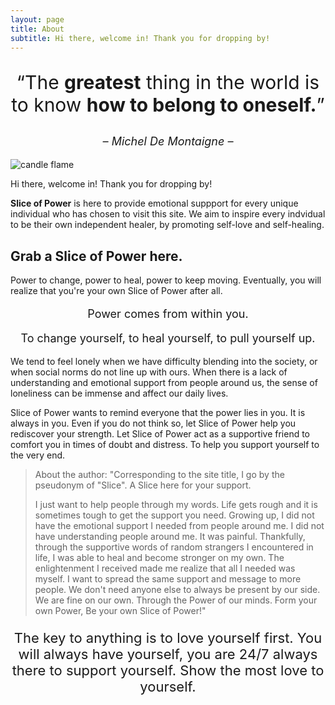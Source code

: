 ```yaml
---
layout: page
title: About
subtitle: Hi there, welcome in! Thank you for dropping by!
---
```


<p style="text-align:center;font-size:30px;">“The <b>greatest</b> thing in the world is to know <b>how to belong to oneself.</b>”</p>
<p style="text-align:center;font-size:18px;"><i>– Michel De Montaigne –</i></p>

![candle flame](https://images.pexels.com/photos/278823/pexels-photo-278823.jpeg?auto=compress&cs=tinysrgb&w=1260&h=750&dpr=2)

Hi there, welcome in! Thank you for dropping by!

**Slice of Power** is here to provide emotional suppport for every unique individual who has chosen to visit this site. We aim to inspire every indvidual to be their own independent healer, by promoting self-love and self-healing. 

## Grab a Slice of Power here. 
Power to change, power to heal, power to keep moving. Eventually, you will realize that you're your own Slice of Power after all.

<p style="text-align:center;font-size:18px;">Power comes from within you.</p>
<p style="text-align:center;font-size:18px;">To change yourself, to heal yourself, to pull yourself up.</p>

We tend to feel lonely when we have difficulty blending into the society, or when social norms do not line up with ours. When there is a lack of understanding and emotional support from people around us, the sense of loneliness can be immense and affect our daily lives.

Slice of Power wants to remind everyone that the power lies in you. It is always in you. Even if you do not think so, let Slice of Power help you rediscover your strength. Let Slice of Power act as a supportive friend to comfort you in times of doubt and distress. To help you support yourself to the very end.


> About the author:
"Corresponding to the site title, I go by the pseudonym of "Slice". A Slice here for your support.
>
> I just want to help people through my words. Life gets rough and it is sometimes tough to get the support you need. Growing up, I did not have the emotional support I needed from people around me. I did not have understanding people around me. It was painful. Thankfully, through the supportive words of random strangers I encountered in life, I was able to heal and become stronger on my own. The enlightenment I received made me realize that all I needed was myself. I want to spread the same support and message to more people. We don't need anyone else to always be present by our side. We are fine on our own. Through the Power of our minds. Form your own Power, Be your own Slice of Power!"

<p style="text-align:center;font-size:22px;">The key to anything is to love yourself first. You will always have yourself, you are 24/7 always there to support yourself. Show the most love to yourself.</p>
